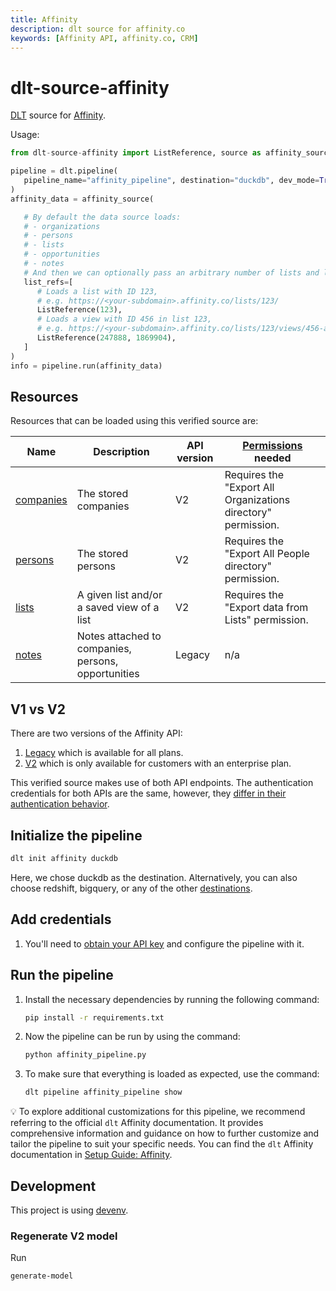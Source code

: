 ```yaml
---
title: Affinity
description: dlt source for affinity.co
keywords: [Affinity API, affinity.co, CRM]
---
```


# dlt-source-affinity
[DLT](htps://www.github.com/dlt-hub/dlt) source for [Affinity](https://www.affinity.co/).


Usage:

```py
from dlt-source-affinity import ListReference, source as affinity_source

pipeline = dlt.pipeline(
   pipeline_name="affinity_pipeline", destination="duckdb", dev_mode=True
)
affinity_data = affinity_source(

   # By default the data source loads:
   # - organizations
   # - persons
   # - lists
   # - opportunities
   # - notes
   # And then we can optionally pass an arbitrary number of lists and list views:
   list_refs=[
      # Loads a list with ID 123,
      # e.g. https://<your-subdomain>.affinity.co/lists/123/
      ListReference(123),
      # Loads a view with ID 456 in list 123,
      # e.g. https://<your-subdomain>.affinity.co/lists/123/views/456-all-organizations 
      ListReference(247888, 1869904),
   ]
)
info = pipeline.run(affinity_data)
```


## Resources

Resources that can be loaded using this verified source are:

| Name      | Description                                                            | API version | [Permissions](https://developer.affinity.co/#section/Getting-Started/Permissions) needed |
| --------- | ---------------------------------------------------------------------- | --- | --- |
| [companies](https://developer.affinity.co/#tag/companies) | The stored companies | V2 | Requires the "Export All Organizations directory" permission. |
| [persons](https://developer.affinity.co/#tag/persons)   | The stored persons | V2 | Requires the "Export All People directory" permission. |
| [lists](https://developer.affinity.co/#tag/lists)     | A given list and/or a saved view of a list | V2 | Requires the "Export data from Lists" permission. |
| [notes](https://api-docs.affinity.co/#notes)     | Notes attached to companies, persons, opportunities | Legacy | n/a |

## V1 vs V2

There are two versions of the Affinity API:
1. [Legacy](https://api-docs.affinity.co/) which is available for all plans.
2. [V2](https://developer.affinity.co/) which is only available for customers with an enterprise plan.

This verified source makes use of both API endpoints. The authentication credentials for both APIs are the same, however, they [differ in their authentication behavior](https://support.affinity.co/s/article/How-to-obtain-your-Affinity-API-key#h_01HMF147N699N2V6A9KPFMSBR6).

## Initialize the pipeline

```bash
dlt init affinity duckdb
```

Here, we chose duckdb as the destination. Alternatively, you can also choose redshift, bigquery, or
any of the other [destinations](https://dlthub.com/docs/dlt-ecosystem/destinations/).

## Add credentials

1. You'll need to [obtain your API key](https://support.affinity.co/s/article/How-to-obtain-your-Affinity-API-key) and configure the pipeline with it.

## Run the pipeline

1. Install the necessary dependencies by running the following command:

   ```bash
   pip install -r requirements.txt
   ```

2. Now the pipeline can be run by using the command:

   ```bash
   python affinity_pipeline.py
   ```

3. To make sure that everything is loaded as expected, use the command:

   ```bash
   dlt pipeline affinity_pipeline show
   ```

💡 To explore additional customizations for this pipeline, we recommend referring to the official
`dlt` Affinity documentation. It provides comprehensive information and guidance on how to further
customize and tailor the pipeline to suit your specific needs. You can find the `dlt` Affinity
documentation in
[Setup Guide: Affinity](https://dlthub.com/docs/dlt-ecosystem/verified-sources/affinity).

## Development

This project is using [devenv](https://devenv.sh/).

### Regenerate V2 model
Run

```sh
generate-model
```